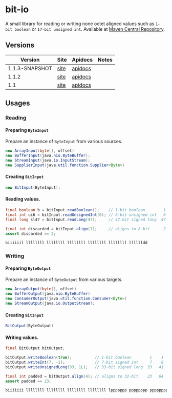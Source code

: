 bit-io
======
A small library for reading or writing none octet aligned values such as `1-bit boolean` or `17-bit unsigned int`. Available at [Maven Central Repository](http://search.maven.org/#search%7Cgav%7C1%7Cg%3A%22com.github.jinahya%22%20AND%20a%3A%22bit-io%22).

## Versions
|Version|Site|Apidocs|Notes|
|-------|----|-------|-----|
|1.1.3-SNAPSHOT|[site](http://jinahya.github.io/bit-io/site/1.1.3-SNAPSHOT/index.html)|[apidocs](http://jinahya.github.io/bit-io/site/1.1.3-SNAPSHOT/apidocs/index.html)||
|1.1.2|[site](http://jinahya.github.io/bit-io/site/1.1.2/index.html)|[apidocs](http://jinahya.github.io/bit-io/site/1.1.2/apidocs/index.html)||
|1.1|[site](http://jinahya.github.io/bit-io/site/1.1/index.html)|[apidocs](http://jinahya.github.io/bit-io/site/1.1/apidocs/index.html)||

## Usages
### Reading
#### Preparing `ByteInput`
Prepare an instance of `ByteInput` from various sources.
````java
new ArrayInput(byte[], offset)
new BufferInput(java.nio.ByteBuffer);
new StreamInput(java.io.InputStream);
new SupplierInput(java.util.function.Supplier<Byte>)
````
#### Creating `BitInput`
```java
new BitInput(ByteInput);
```
#### Reading values.
```java
final boolean b = bitInput.readBoolean();    // 1-bit boolean        1    1
final int ui6 = bitInput.readUnsignedInt(6); // 6-bit unsigned int   6    7
final long sl47 = bitInput.readLong(47);     // 47-bit signed long  47   54

final int discarded = bitInput.align(1);     // aligns to 8-bit      2   56
assert discarded == 2;

biiiiiil llllllll llllllll llllllll llllllll llllllll lllllldd
```
### Writing
#### Preparing `ByteOutput`
Prepare an instance of `ByteOutput` from various targets.
```java
new ArrayOutput(byte[], offset)
new BufferOutput(java.nio.ByteBuffer)
new ConsumerOutput(java.util.function.Consumer<Byte>)
new StreamOutput(java.io.OutputStream);
````
#### Creating `BitInput`
```java
BitOutput(ByteOutput)
```
#### Writing values.
```java
final BitOutput bitOutput;

bitOutput.writeBoolean(true);          // 1-bit boolean        1    1
bitOutput.writeInt(7, -1);             // 7-bit signed int     7    8
bitOutput.writeUnsignedLong(33, 1L);   // 33-bit signed long  33   41

final int padded = bitOutput.align(4); // aligns to 32-bit    23   64
assert padded == 23;

biiiiiii llllllll llllllll llllllll llllllll lppppppp pppppppp pppppppp
```
<!--
#### [Wanna donate some?](https://www.paypal.com/cgi-bin/webscr?cmd=_donations&business=GWDFLJNSZSEGG&lc=KR&item_name=github&currency_code=USD&bn=PP%2dDonationsBF%3abtn_donateCC_LG%2egif%3aNonHosted)
-->
